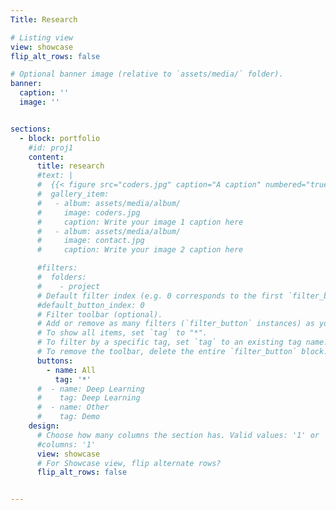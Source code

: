 ```yaml
---
Title: Research

# Listing view
view: showcase
flip_alt_rows: false

# Optional banner image (relative to `assets/media/` folder).
banner:
  caption: ''
  image: ''


sections:
  - block: portfolio
    #id: proj1
    content:
      title: research
      #text: |
      #  {{< figure src="coders.jpg" caption="A caption" numbered="true" >}}
      #  gallery_item:
      #   - album: assets/media/album/
      #     image: coders.jpg
      #     caption: Write your image 1 caption here
      #   - album: assets/media/album/
      #     image: contact.jpg
      #     caption: Write your image 2 caption here

      #filters:
      #  folders:
      #    - project
      # Default filter index (e.g. 0 corresponds to the first `filter_button` instance below).
      #default_button_index: 0
      # Filter toolbar (optional).
      # Add or remove as many filters (`filter_button` instances) as you like.
      # To show all items, set `tag` to "*".
      # To filter by a specific tag, set `tag` to an existing tag name.
      # To remove the toolbar, delete the entire `filter_button` block.
      buttons:
        - name: All
          tag: '*'
      #  - name: Deep Learning
      #    tag: Deep Learning
      #  - name: Other
      #    tag: Demo
    design:
      # Choose how many columns the section has. Valid values: '1' or '2'.
      #columns: '1'
      view: showcase
      # For Showcase view, flip alternate rows?
      flip_alt_rows: false


---
```

